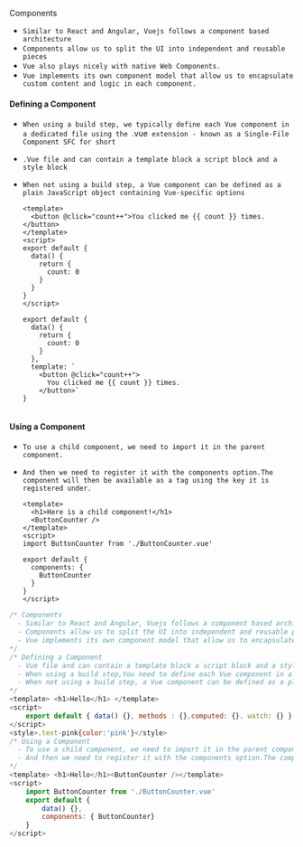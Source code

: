 Components

- `Similar to React and Angular, Vuejs follows a component based architecture`
- `Components allow us to split the UI into independent and reusable pieces `
- `Vue also plays nicely with native Web Components.`
- ` Vue implements its own component model that allow us to encapsulate custom content and logic in each component. `





#### Defining a Component

- `When using a build step, we typically define each Vue component in a dedicated file using the `.vue` extension - known as a Single-File Component SFC for short`

- `.Vue file and can contain a template block a script block and a style block`

- `When not using a build step, a Vue component can be defined as a plain JavaScript object containing Vue-specific options`

  ```vue
  <template>
    <button @click="count++">You clicked me {{ count }} times.</button>
  </template>
  <script>
  export default {
    data() {
      return {
        count: 0
      }
    }
  }
  </script>
  
  export default {
    data() {
      return {
        count: 0
      }
    },
    template: `
      <button @click="count++">
        You clicked me {{ count }} times.
      </button>`
  }
  
  
  ```

  



#### Using a Component

- `To use a child component, we need to import it in the parent component.`

- `And then we need to register it with the components option.The component will then be available as a tag using the key it is registered under.`

  ```vue
  <template>
    <h1>Here is a child component!</h1>
    <ButtonCounter />
  </template>
  <script>
  import ButtonCounter from './ButtonCounter.vue'
  
  export default {
    components: {
      ButtonCounter
    }
  }
  </script>
  ```





```js
/* Components
  - Similar to React and Angular, Vuejs follows a component based architecture with native Web Components
  - Components allow us to split the UI into independent and reusable pieces 
  - Vue implements its own component model that allow us to encapsulate custom content and logic in each              component.
*/  
/* Defining a Component
  - Vue file and can contain a template block a script block and a style block
  - When using a build step,You need to define each Vue component in a dedicated file using the *.vue* extension       known as a Single-File Component SFC for short
  - When not using a build step, a Vue component can be defined as a plain JavaScript object containing               Vue-specific template options
*/
<template> <h1>Hello</h1> </template>
<script>
	export default { data() {}, methods : {},computed: {}. watch: {} }
</script>
<style>.text-pink{color:'pink'}</style>
/* Using a Component
  - To use a child component, we need to import it in the parent component
  - And then we need to register it with the components option.The component will then be available as a tag using    the key it is registered under
*/
<template> <h1>Hello</h1><ButtonCounter /></template>
<script>
    import ButtonCounter from './ButtonCounter.vue'
	export default {
  		data() {},
        components: { ButtonCounter}
    }
</script>
```

